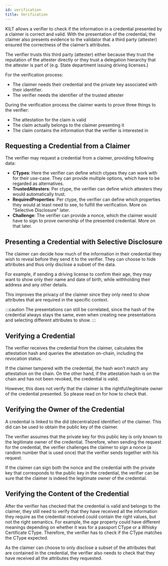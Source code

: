 ```yaml
---
id: verification
title: Verification
---
```


KILT allows a verifier to check if the information in a credential presented by a claimer is correct and valid. With the presentation of the credential, the claimer also presents evidence to the validator that a third party (attester) ensured the correctness of the claimer’s attributes.

The verifier trusts this third party (attester) either because they trust the reputation of the attester directly or they trust a delegation hierarchy that the attester is part of (e.g. State department issuing driving licenses.)

For the verification process:

- The claimer needs their credential and the private key associated with their identifier.
- The verifier needs the identifier of the trusted attester

During the verification process the claimer wants to prove three things to the verifier:

- The attestation for the claim is valid
- The claim actually belongs to the claimer presenting it
- The claim contains the information that the verifier is interested in

## Requesting a Credential from a Claimer
The verifier may request a credential from a claimer, providing following data:
- **CTypes**: Here the verifier can define which ctypes they can work with for their use-case. They can provide multiple options, which have to be regarded as alternatives.
- **TrustedAttesters**: Per ctype, the verifier can define which attesters they would automatically trust.
- **RequiredProperties**: Per ctype, the verifier can define which properties they would at least need to see, to fulfill the verification. More on "Selective Disclosure" later.
- **Challenge**: The verifier can provide a nonce, which the claimer would have to sign to prove ownership of the presented credential. More on that later.

## Presenting a Credential with Selective Disclosure

The claimer can decide how much of the information in their credential they wish to reveal before they send it to the verifier.
They can choose to hide attributes and thus only disclose a subset of the data.

For example, if sending a driving license to confirm their age, they may want to show only their name and date of birth, while withholding their address and any other details.

This improves the privacy of the claimer since they only need to show attributes that are required in the specific context.

:::caution
The presentations can still be correlated, since the hash of the credential always stays the same, even when creating new presentations and selecting different attributes to show.
:::

## Verifying a Credential

The verifier receives the credential from the claimer, calculates the attestation hash and queries the attestation on-chain, including the revocation status.

If the claimer tampered with the credential, the hash won’t match any attestation on the chain. On the other hand, if the attestation hash is on the chain and has not been revoked, the credential is valid.

However, this does not verify that the claimer is the rightful/legitimate owner of the credential presented. So please read on for how to check that.

## Verifying the Owner of the Credential

A credential is linked to the did (decentralized identifier) of the claimer. This did can be used to obtain the public key of the claimer.

The verifier assumes that the private key for this public key is only known to the legitimate owner of the credential. Therefore, when sending the request for the credential, the verifier challenges the claimer to sign a nonce (a random number that is used once) that the verifier sends together with his request.

If the claimer can sign both the nonce and the credential with the private key that corresponds to the public key in the credential, the verifier can be sure that the claimer is indeed the legitimate owner of the credential.

## Verifying the Content of the Credential

After the verifier has checked that the credential is valid and belongs to the claimer, they still need to verify that they have received all the information they require as the credential received could contain the right values, but not the right semantics. For example, the _age_ property could have different meanings depending on whether it was for a passport CType or a Whisky Certificate CType. Therefore, the verifier has to check if the CType matches the CType expected.

As the claimer can choose to only disclose a subset of the attributes that are contained in the credential, the verifier also needs to check that they have received all the attributes they requested.

